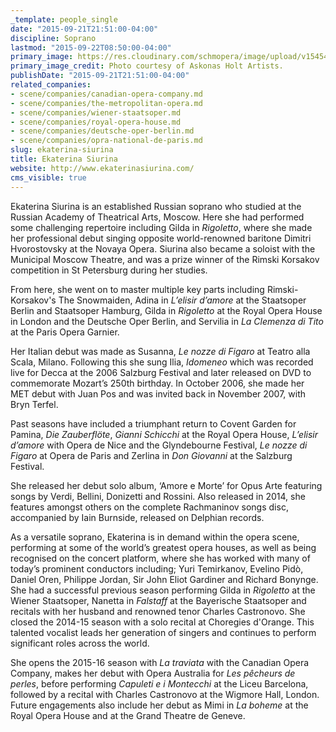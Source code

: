 ```yaml
---
_template: people_single
date: "2015-09-21T21:51:00-04:00"
discipline: Soprano
lastmod: "2015-09-22T08:50:00-04:00"
primary_image: https://res.cloudinary.com/schmopera/image/upload/v1545409169/media/webhook-uploads/1442886433518/Siurina-4Square.jpg.jpg
primary_image_credit: Photo courtesy of Askonas Holt Artists.
publishDate: "2015-09-21T21:51:00-04:00"
related_companies:
- scene/companies/canadian-opera-company.md
- scene/companies/the-metropolitan-opera.md
- scene/companies/wiener-staatsoper.md
- scene/companies/royal-opera-house.md
- scene/companies/deutsche-oper-berlin.md
- scene/companies/opra-national-de-paris.md
slug: ekaterina-siurina
title: Ekaterina Siurina
website: http://www.ekaterinasiurina.com/
cms_visible: true
---
```


Ekaterina Siurina is an established Russian soprano who studied at the Russian Academy of Theatrical Arts, Moscow. Here she had performed some challenging repertoire including Gilda in *Rigoletto*, where she made her professional debut singing opposite world-renowned baritone Dimitri Hvorostovsky at the Novaya Opera. Siurina also became a soloist with the Municipal Moscow Theatre, and was a prize winner of the Rimski Korsakov 
competition in St Petersburg during her studies.

From here, she went on to master multiple key parts including Rimski-Korsakov's The Snowmaiden, Adina in *L’elisir d’amore* at the Staatsoper Berlin and Staatsoper Hamburg, Gilda in *Rigoletto* at the Royal Opera House in London and the Deutsche Oper Berlin, and Servilia in *La Clemenza di Tito* at the Paris Opera Garnier.

Her Italian debut was made as Susanna, *Le nozze di Figaro* at Teatro alla Scala, Milano. Following this she sung Ilia, *Idomeneo* which was recorded live for Decca at the 2006 Salzburg Festival and later released on DVD to commemorate Mozart’s 250th birthday. In October 2006, she made her MET debut with Juan Pos and was invited back in November 2007, with Bryn Terfel.

Past seasons have included a triumphant return to Covent Garden for Pamina, *Die Zauberflöte*, *Gianni Schicchi* at the Royal Opera House, *L’elisir d’amore* with Opera de Nice and the Glyndebourne Festival, *Le nozze di Figaro* at Opera de Paris and Zerlina in *Don Giovanni* at the Salzburg Festival. 

She released her debut solo album, ‘Amore e Morte’ for Opus Arte featuring songs by Verdi, Bellini, Donizetti and Rossini. Also released in 2014, she features amongst others on the complete Rachmaninov songs disc, accompanied by Iain Burnside, released on Delphian records.

As a versatile soprano, Ekaterina is in demand within the opera scene, performing at some of the world’s greatest opera houses, as well as being recognised on the concert platform, where she has worked with many of today’s prominent conductors including; Yuri Temirkanov, Evelino Pidò, Daniel Oren, Philippe Jordan, Sir John Eliot Gardiner and Richard Bonynge. She had a successful previous season performing Gilda in *Rigoletto* at the Wiener Staatsoper, Nanetta in *Falstaff* at the Bayerische Staatsoper and recitals with her husband and renowned tenor Charles Castronovo. She closed the 2014-15 season with a solo recital at Choregies d'Orange. This talented vocalist leads her generation of singers and continues to perform significant roles across the world. 

She opens the 2015-16 season with *La traviata* with the Canadian Opera Company, makes her debut with Opera Australia for *Les pêcheurs de perles*, before performing *Capuleti e i Montecchi* at the Liceu Barcelona, followed by a recital with Charles Castronovo at the Wigmore Hall, London. Future engagements also include her debut as Mimi in *La boheme* at the Royal Opera House and at the Grand Theatre de Geneve.
